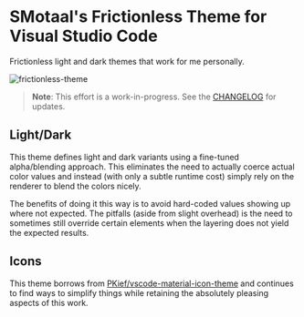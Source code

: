 ﻿<!--prettier-ignore-start-->

# SMotaal's Frictionless Theme for Visual Studio Code

<!--prettier-ignore-end-->

Frictionless light and dark themes that work for me personally.

![frictionless-theme](assets/frictionless-theme.png)

> **Note**: This effort is a work-in-progress. See the [CHANGELOG](./CHANGELOG.md) for updates.

## Light/Dark

This theme defines light and dark variants using a fine-tuned alpha/blending approach. This eliminates the need to actually coerce actual color values and instead (with only a subtle runtime cost) simply rely on the renderer to blend the colors nicely.

The benefits of doing it this way is to avoid hard-coded values showing up where not expected. The pitfalls (aside from slight overhead) is the need to sometimes still override certain elements when the layering does not yield the expected results.

## Icons

This theme borrows from [PKief/vscode-material-icon-theme](https://github.com/PKief/vscode-material-icon-theme) and continues to find ways to simplify things while retaining the absolutely pleasing aspects of this work.

<!-- TODO: https://github.com/PKief/vscode-material-icon-theme/issues/559 -->
